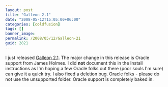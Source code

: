 ```yaml
---
layout: post
title: "Galleon 2.1"
date: "2008-05-12T15:05:00+06:00"
categories: [coldfusion]
tags: []
banner_image: 
permalink: /2008/05/12/Galleon-21
guid: 2821
---
```


I just released <a href="http://galleon.riaforge.org">Galleon 2.1</a>. The major change in this release is Oracle support from James Holmes. I did <b>not</b> document this in the Install instructions as I'm hoping a few Oracle folks out there (poor souls I'm sure) can give it a quick try. I also fixed a deletion bug. Oracle folks - please do not use the unsupported folder. Oracle support is completely baked in.